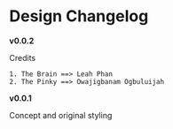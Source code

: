 # Design Changelog

__v0.0.2__

  Credits
  
    1. The Brain ==> Leah Phan
    2. The Pinky ==> Owajigbanam Ogbuluijah

__v0.0.1__

  Concept and original styling